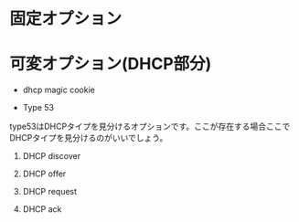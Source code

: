 # 固定オプション

# 可変オプション(DHCP部分)

* dhcp magic cookie

* Type 53

type53はDHCPタイプを見分けるオプションです。ここが存在する場合ここでDHCPタイプを見分けるのがいいでしょう。

1. DHCP discover

2. DHCP offer

3. DHCP request

5. DHCP ack